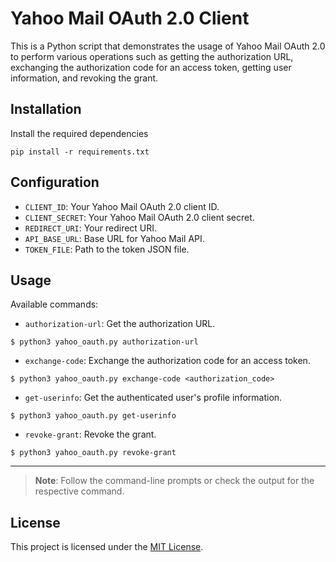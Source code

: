 # Yahoo Mail OAuth 2.0 Client

This is a Python script that demonstrates the usage of Yahoo Mail OAuth 2.0 to
perform various operations such as getting the authorization URL, exchanging the
authorization code for an access token, getting user information, and revoking
the grant.

## Installation

Install the required dependencies

```shell
pip install -r requirements.txt
```

## Configuration

- `CLIENT_ID`: Your Yahoo Mail OAuth 2.0 client ID.
- `CLIENT_SECRET`: Your Yahoo Mail OAuth 2.0 client secret.
- `REDIRECT_URI`: Your redirect URI.
- `API_BASE_URL`: Base URL for Yahoo Mail API.
- `TOKEN_FILE`: Path to the token JSON file.

## Usage

Available commands:

- `authorization-url`: Get the authorization URL.

```shell
$ python3 yahoo_oauth.py authorization-url
```

- `exchange-code`: Exchange the authorization code for an access token.

```shell
$ python3 yahoo_oauth.py exchange-code <authorization_code>
```

- `get-userinfo`: Get the authenticated user's profile information.

```shell
$ python3 yahoo_oauth.py get-userinfo
```

- `revoke-grant`: Revoke the grant.

```shell
$ python3 yahoo_oauth.py revoke-grant
```

---

> **Note**: Follow the command-line prompts or check the output for the
> respective command.

## License

This project is licensed under the [MIT License](LICENSE).
